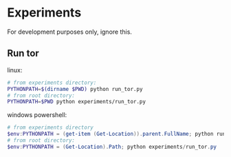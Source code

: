 # Experiments

For development purposes only, ignore this.

## Run tor

linux:

```bash
# from experiments directory:
PYTHONPATH=$(dirname $PWD) python run_tor.py
# from root directory:
PYTHONPATH=$PWD python experiments/run_tor.py
```

windows powershell:

```powershell
# from experiments directory
$env:PYTHONPATH = (get-item (Get-Location)).parent.FullName; python run_tor.py
# from root directory:
$env:PYTHONPATH = (Get-Location).Path; python experiments/run_tor.py
```
